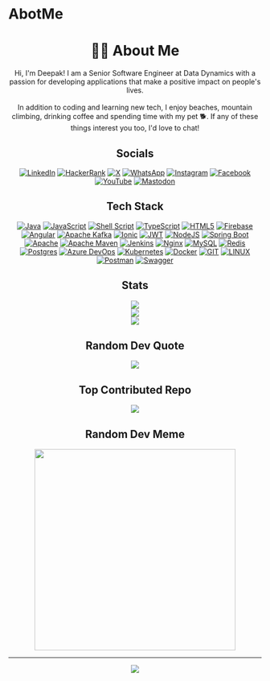# AbotMe

<div align="center">

# 🧑‍💻 About Me
Hi, I'm Deepak! I am a Senior Software Engineer at Data Dynamics with a passion for developing applications that make a positive impact on people's lives.<br><br>In addition to coding and learning new tech, I enjoy beaches, mountain climbing, drinking coffee and spending time with my pet 🐕. If any of these things interest you too, I'd love to chat!

## Socials
[![LinkedIn](https://img.shields.io/badge/LinkedIn-%230077B5.svg?logo=linkedin&logoColor=white)](https://github.com/pranalisav) [![HackerRank](https://img.shields.io/badge/-HackerRank-%23023112?&logo=hackerrank&logoColor=white)](https://www.hackerrank.com/deepakdaneva) [![X](https://img.shields.io/badge/X-%231DA1F2.svg?logo=x&logoColor=white)](https://x.com/deepakdaneva) [![WhatsApp](https://img.shields.io/badge/-WhatsApp-%23128C7E?&logo=whatsapp&logoColor=white)](https://api.whatsapp.com/send?phone=919001122688&text=Hi%20%F0%9F%91%8B) [![Instagram](https://img.shields.io/badge/Instagram-%23E4405F.svg?logo=Instagram&logoColor=white)](https://instagram.com/deepakdaneva) [![Facebook](https://img.shields.io/badge/Facebook-%231877F2.svg?logo=Facebook&logoColor=white)](https://facebook.com/deepakdaneva) [![YouTube](https://img.shields.io/badge/YouTube-%23FF0000.svg?logo=YouTube&logoColor=white)](https://youtube.com/@deepakdaneva) [![Mastodon](https://img.shields.io/badge/-Mastodon-%232B90D9?&logo=mastodon&logoColor=white)](https://mastodon.social/@deepakdaneva) 

## Tech Stack
[![Java](https://img.shields.io/badge/java-%23ED8B00.svg?style=plastic&logo=openjdk&logoColor=white)](https://www.java.com) [![JavaScript](https://img.shields.io/badge/javascript-%23323330.svg?style=plastic&logo=javascript&logoColor=%23F7DF1E)]() [![Shell Script](https://img.shields.io/badge/shell_script-%23121011.svg?style=plastic&logo=gnu-bash&logoColor=white)]() [![TypeScript](https://img.shields.io/badge/typescript-%23007ACC.svg?style=plastic&logo=typescript&logoColor=white)](https://www.typescriptlang.org) [![HTML5](https://img.shields.io/badge/html5-%23E34F26.svg?style=plastic&logo=html5&logoColor=white)]() [![Firebase](https://img.shields.io/badge/firebase-%23039BE5.svg?style=plastic&logo=firebase)](https://firebase.google.com) [![Angular](https://img.shields.io/badge/angular-%23DD0031.svg?style=plastic&logo=angular&logoColor=white)](https://angular.io) [![Apache Kafka](https://img.shields.io/badge/apache%20kafka-000?style=plastic&logo=apachekafka)](https://kafka.apache.org) [![Ionic](https://img.shields.io/badge/ionic-%233880FF.svg?style=plastic&logo=Ionic&logoColor=white)](https://ionicframework.com) [![JWT](https://img.shields.io/badge/jwt-black?style=plastic&logo=JSON%20web%20tokens)](https://jwt.io) [![NodeJS](https://img.shields.io/badge/node.js-6DA55F?style=plastic&logo=node.js&logoColor=white)](https://nodejs.org) [![Spring Boot](https://img.shields.io/badge/springboot-%236DB33F.svg?style=plastic&logo=springboot&logoColor=white)](https://spring.io/projects/spring-boot) [![Apache](https://img.shields.io/badge/apache-%23D42029.svg?style=plastic&logo=apache&logoColor=white)](https://httpd.apache.org) [![Apache Maven](https://img.shields.io/badge/apache%20maven-C71A36?style=plastic&logo=Apache%20Maven&logoColor=white)](https://maven.apache.org) [![Jenkins](https://img.shields.io/badge/jenkins-%232C5263.svg?style=plastic&logo=jenkins&logoColor=white)](https://www.jenkins.io) [![Nginx](https://img.shields.io/badge/nginx-%23009639.svg?style=plastic&logo=nginx&logoColor=white)](https://www.nginx.com) [![MySQL](https://img.shields.io/badge/mysql-%2300000f.svg?style=plastic&logo=mysql&logoColor=white)](https://www.mysql.com) [![Redis](https://img.shields.io/badge/redis-%23DD0031.svg?style=plastic&logo=redis&logoColor=white)](https://redis.io) [![Postgres](https://img.shields.io/badge/postgres-%23316192.svg?style=plastic&logo=postgresql&logoColor=white)](https://www.postgresql.org) [![Azure DevOps](https://img.shields.io/badge/azure%20devops-0078D7.svg?style=plastic&logo=azuredevops&logoColor=white&color=%230078D7)](https://azure.microsoft.com/en-in/products/devops) [![Kubernetes](https://img.shields.io/badge/kubernetes-%23326ce5.svg?style=plastic&logo=kubernetes&logoColor=white)](https://kubernetes.io) [![Docker](https://img.shields.io/badge/docker-%230db7ed.svg?style=plastic&logo=docker&logoColor=white)](https://www.docker.com) [![GIT](https://img.shields.io/badge/git-fc6d26?style=plastic&logo=git&logoColor=white)](https://git-scm.com) [![LINUX](https://img.shields.io/badge/linux-FCC624?style=plastic&logo=linux&logoColor=black)]() [![Postman](https://img.shields.io/badge/postman-FF6C37?style=plastic&logo=postman&logoColor=white)](https://www.postman.com) [![Swagger](https://img.shields.io/badge/-swagger-%23clojure?style=plastic&logo=swagger&logoColor=white)](https://swagger.io)

## Stats
<img src="https://github-readme-stats.vercel.app/api?username=deepakdaneva&theme=dark&hide_border=true&include_all_commits=false&count_private=false"><br>
<img src="https://github-readme-streak-stats.herokuapp.com/?user=deepakdaneva&theme=dark&hide_border=true"><br>
<img src="https://github-readme-stats.vercel.app/api/top-langs/?username=deepakdaneva&theme=dark&hide_border=true&include_all_commits=false&count_private=false&layout=compact">

## Random Dev Quote
<img src="https://quotes-github-readme.vercel.app/api?type=horizontal&theme=dark">

## Top Contributed Repo
<img src="https://github-contributor-stats.vercel.app/api?username=deepakdaneva&limit=5&theme=dark&combine_all_yearly_contributions=true">

## Random Dev Meme
<img src="https://randommeme-five.vercel.app" style="height: 400px;"/>

---
![](https://visitcount.itsvg.in/api?id=deepakdaneva&icon=5&color=12)
</dev>
